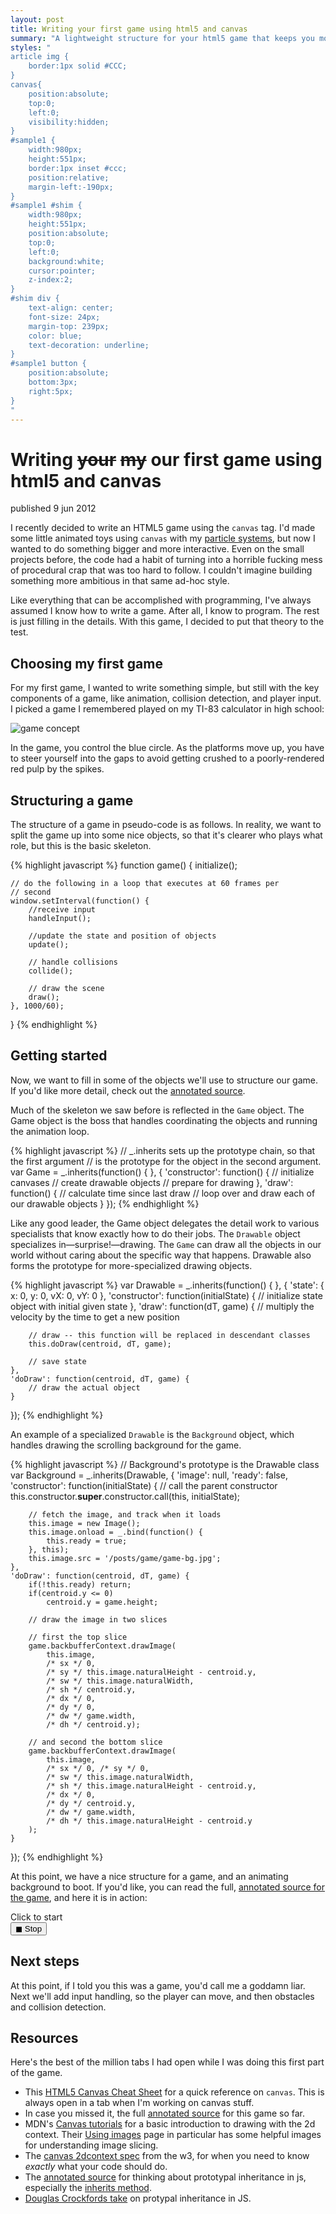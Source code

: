 ```yaml
---
layout: post
title: Writing your first game using html5 and canvas
summary: "A lightweight structure for your html5 game that keeps you moving fast"
styles: "
article img {
    border:1px solid #CCC;
}
canvas{
    position:absolute;
    top:0;
    left:0;
    visibility:hidden;
}
#sample1 {
    width:980px;
    height:551px;
    border:1px inset #ccc;
    position:relative;
    margin-left:-190px;
}
#sample1 #shim {
    width:980px;
    height:551px;
    position:absolute;
    top:0;
    left:0;
    background:white;
    cursor:pointer;
    z-index:2;
}
#shim div {
    text-align: center;
    font-size: 24px;
    margin-top: 239px;
    color: blue;
    text-decoration: underline;
}
#sample1 button {
    position:absolute;
    bottom:3px;
    right:5px;
}
"
---
```


# Writing <del>your</del> <del>my</del> our first game using html5 and canvas

<span class="pubdate">published 9 jun 2012</span>

I recently decided to write an HTML5 game using the `canvas` tag. I'd made some little animated toys using `canvas` 
with my [particle systems](/blog/2011/06/22/drawing-simple-particle-systems-with-html5-canvas-tag/),
but now I wanted to do something bigger and more interactive. Even on the small projects 
before, the code had a habit of turning into a horrible fucking mess of procedural crap 
that was too hard to follow. I couldn't imagine building something more ambitious in that 
same ad-hoc style.

Like everything that can be accomplished with programming, I've always assumed I know how
to write a game. After all, I know to program. The rest is just filling in the details. 
With this game, I decided to put that theory to the test. 

## Choosing my first game

For my first game, I wanted to write something simple, but still with the key components of
a game, like animation, collision detection, and player input. I picked a
game I remembered played on my TI-83 calculator in high school:

<div>
	<img src="/media/falling.mockup.jpeg" alt="game concept" />
</div>

In the game, you control the blue circle. As the platforms move up, you have to steer yourself
into the gaps to avoid getting crushed to a poorly-rendered red pulp by the spikes.

## Structuring a game

The structure of a game in pseudo-code is as follows. In reality, we want to split the 
game up into some nice objects, so that it's clearer who plays what role, but this is the 
basic skeleton.

{% highlight javascript %}
function game() {
    initialize();

    // do the following in a loop that executes at 60 frames per 
    // second
    window.setInterval(function() {
        //receive input 
        handleInput();

        //update the state and position of objects
        update();

        // handle collisions
        collide();

        // draw the scene
        draw();
    }, 1000/60);
}
{% endhighlight %}

## Getting started

Now, we want to fill in some of the objects we'll use to structure our game. If you'd like
more detail, check out the [annotated source](/posts/game/week1/docs/week1.html).

Much of the skeleton we saw before is reflected in the `Game` object. The Game object
is the boss that handles coordinating the objects and running the animation loop. 

{% highlight javascript %}
// _.inherits sets up the prototype chain, so that the first argument 
// is the prototype for the object in the second argument.
var Game = _.inherits(function() { }, {
    'constructor': function() {
        // initialize canvases
        // create drawable objects
        // prepare for drawing
    }, 
    'draw': function() {
        // calculate time since last draw
        // loop over and draw each of our drawable objects
    }
});
{% endhighlight %}

Like any good leader, the Game object delegates the detail work to various specialists
that know exactly how to do their jobs. The `Drawable` object specializes in—surprise!—drawing.
The `Game` can draw all the objects in our world without caring about the specific way that happens.
Drawable also forms the prototype for more-specialized drawing objects.

{% highlight javascript %}
var Drawable = _.inherits(function() { }, {
    'state': { x: 0, y: 0, vX: 0, vY: 0 },
    'constructor': function(initialState) {
        // initialize state object with initial given state
    },
    'draw': function(dT, game) {
        // multiply the velocity by the time to get a new position

        // draw -- this function will be replaced in descendant classes
        this.doDraw(centroid, dT, game);

        // save state
    },
    'doDraw': function(centroid, dT, game) {
        // draw the actual object
    }
});
{% endhighlight %}

An example of a specialized `Drawable` is the `Background` object, which handles drawing
the scrolling background for the game.

{% highlight javascript %}
// Background's prototype is the Drawable class
var Background = _.inherits(Drawable, {
    'image': null,
    'ready': false,
    'constructor': function(initialState) {
        // call the parent constructor
        this.constructor.__super__.constructor.call(this, initialState);

        // fetch the image, and track when it loads
        this.image = new Image();
        this.image.onload = _.bind(function() {
            this.ready = true;
        }, this);
        this.image.src = '/posts/game/game-bg.jpg';
    },
    'doDraw': function(centroid, dT, game) {
        if(!this.ready) return;
        if(centroid.y <= 0) 
            centroid.y = game.height;

        // draw the image in two slices

        // first the top slice
        game.backbufferContext.drawImage(
            this.image, 
            /* sx */ 0, 
            /* sy */ this.image.naturalHeight - centroid.y, 
            /* sw */ this.image.naturalWidth, 
            /* sh */ centroid.y, 
            /* dx */ 0, 
            /* dy */ 0, 
            /* dw */ game.width, 
            /* dh */ centroid.y);

        // and second the bottom slice 
        game.backbufferContext.drawImage(
            this.image, 
            /* sx */ 0, /* sy */ 0, 
            /* sw */ this.image.naturalWidth,
            /* sh */ this.image.naturalHeight - centroid.y, 
            /* dx */ 0,
            /* dy */ centroid.y,
            /* dw */ game.width,
            /* dh */ this.image.naturalHeight - centroid.y
        );
    }
});
{% endhighlight %}

At this point, we have a nice structure for a game, and an animating background to boot.
If you'd like, you can read the full, [annotated source for the game](/posts/game/week1/docs/week1.html), and here it 
is in action:


<div id="sample1">
    <div id="shim"> 
        <div>Click to start</div>
    </div>
    <canvas width="980" height="551">
    </canvas>
    <canvas width="980" height="551">
    </canvas>
    <button id="stop">◼ Stop</button>
</div>
<script src="http://documentcloud.github.com/underscore/underscore-min.js"> </script>
<script src="/posts/game/week1/week1-util.js"> </script>
<script src="/posts/game/week1/week1.js"> </script>
<script>
    var game = new Game();
    document.getElementById('shim').onclick = function() {
        this.style.display = 'none';
        game.draw();
    };

    document.getElementById('stop').onclick = function() {
        game.stop = true;
    };
</script>

## Next steps

At this point, if I told you this was a game, you'd call me a goddamn liar. Next we'll add 
input handling, so the player can move, and then obstacles and collision detection.

## Resources

Here's the best of the million tabs I had open while I was doing this first part of the game.

- This [HTML5 Canvas Cheat Sheet](http://blog.nihilogic.dk/2009/02/html5-canvas-cheat-sheet.html) 
  for a quick reference on `canvas`. This is always open in a tab when I'm working on 
  canvas stuff.
- In case you missed it, the full [annotated source](/posts/game/week1/docs/week1.html) for this game so far.
- MDN's [Canvas tutorials](https://developer.mozilla.org/en/Canvas_tutorial) for a basic
  introduction to drawing with the 2d context. Their [Using images](https://developer.mozilla.org/en/Canvas_tutorial/Using_images) page
  in particular has some helpful images for understanding image slicing.
- The [canvas 2dcontext spec](http://www.w3.org/TR/2dcontext/) from the w3, for when you need 
  to know *exactly* what your code should do.
- The [annotated source](http://documentcloud.github.com/backbone/docs/backbone.html) for
  thinking about prototypal inheritance in js, especially the 
  [inherits method](http://documentcloud.github.com/backbone/docs/backbone.html#section-176).
- [Douglas Crockfords take](http://javascript.crockford.com/prototypal.html) on protypal
  inheritance in JS.
